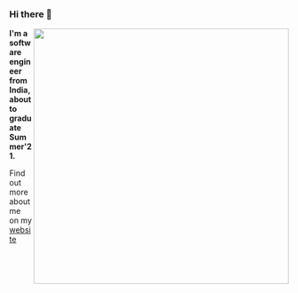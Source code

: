 ### Hi there 👋 

<img align='right' src="https://github-readme-stats.vercel.app/api?username=kalbhor&count_private=true&show_icons=true&include_all_commits=true&hide_rank=true&hide_title=true&hide=contribs,prs" width=460>

<strong>I'm a software engineer from India, about to graduate Summer'21.</strong>

Find out more about me on my [website](http://kalbhor.xyz)



<!--
**kalbhor/kalbhor** is a ✨ _special_ ✨ repository because its `README.md` (this file) appears on your GitHub profile.

Here are some ideas to get you started:

- 🔭 I’m currently working on ...
- 🌱 I’m currently learning ...
- 👯 I’m looking to collaborate on ...
- 🤔 I’m looking for help with ...
- 💬 Ask me about ...
- 📫 How to reach me: ...
- 😄 Pronouns: ...
- ⚡ Fun fact: ...
-->
